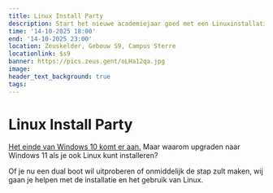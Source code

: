 ```yaml
---
title: Linux Install Party
description: Start het nieuwe academiejaar goed met een Linuxinstallatie
time: '14-10-2025 18:00'
end: '14-10-2025 23:00'
location: Zeuskelder, Gebouw S9, Campus Sterre
locationlink: $s9
banner: https://pics.zeus.gent/oLHa12qa.jpg
image:
header_text_background: true
tags:
---
```


# Linux Install Party

[Het einde van Windows 10 komt er aan.](https://endof10.org/)
Maar waarom upgraden naar Windows 11 als je ook Linux kunt installeren? 

Of je nu een dual boot wil uitproberen of onmiddelijk de stap zult maken, wij gaan je helpen met de installatie en het gebruik van Linux.
